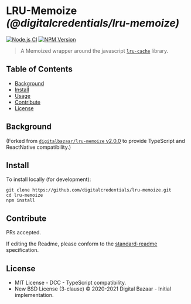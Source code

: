 # LRU-Memoize _(@digitalcredentials/lru-memoize)_

[![Node.js CI](https://github.com/digitalcredentials/lru-memoize/workflows/Node.js%20CI/badge.svg)](https://github.com/digitalcredentials/lru-memoize/actions?query=workflow%3A%22Node.js+CI%22)
[![NPM Version](https://img.shields.io/npm/v/@digitalcredentials/lru-memoize.svg)](https://npm.im/@digitalcredentials/lru-memoize)

> A Memoized wrapper around the javascript [`lru-cache`](https://www.npmjs.com/package/lru-cache) library.

## Table of Contents

- [Background](#background)
- [Install](#install)
- [Usage](#usage)
- [Contribute](#contribute)
- [License](#license)

## Background

(Forked from [`digitalbazaar/lru-memoize` v2.0.0](https://github.com/digitalbazaar/lru-memoize)
to provide TypeScript and ReactNative compatibility.)

## Install

To install locally (for development):

```
git clone https://github.com/digitalcredentials/lru-memoize.git
cd lru-memoize
npm install
```

## Contribute

PRs accepted.

If editing the Readme, please conform to the
[standard-readme](https://github.com/RichardLitt/standard-readme) specification.

## License

* MIT License - DCC - TypeScript compatibility.
* New BSD License (3-clause) © 2020-2021 Digital Bazaar - Initial implementation.
